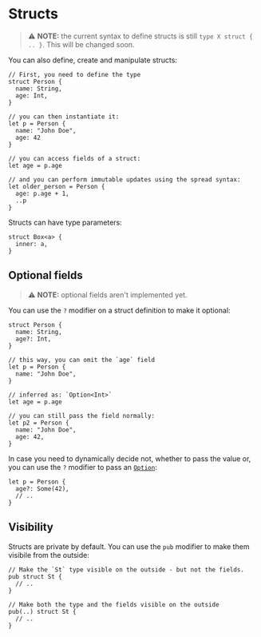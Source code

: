 # Structs

> ⚠️ **NOTE:** the current syntax to define structs is still `type X struct { .. }`. This will be changed soon.

You can also define, create and manipulate structs:

```kestrel
// First, you need to define the type
struct Person {
  name: String,
  age: Int,
}

// you can then instantiate it:
let p = Person {
  name: "John Doe",
  age: 42
}

// you can access fields of a struct:
let age = p.age

// and you can perform immutable updates using the spread syntax:
let older_person = Person {
  age: p.age + 1,
  ..p
}
```

Structs can have type parameters:

```kestrel
struct Box<a> {
  inner: a,
}
```

<!-- TODO field inference -->

## Optional fields

> ⚠️ **NOTE:** optional fields aren't implemented yet.

You can use the `?` modifier on a struct definition to make it optional:

```kestrel
struct Person {
  name: String,
  age?: Int,
}

// this way, you can omit the `age` field
let p = Person {
  name: "John Doe",
}

// inferred as: `Option<Int>`
let age = p.age

// you can still pass the field normally:
let p2 = Person {
  name: "John Doe",
  age: 42,
}
```

In case you need to dynamically decide not, whether to pass the value or, you can use the `?` modifier to pass an [`Option`](https://kestrel-module-docs.vercel.app/ascandone/kestrel_core/Option#Option):

```kestrel
let p = Person {
  age?: Some(42),
  // ..
}
```

## Visibility

Structs are private by default. You can use the `pub` modifier to make them visibile from the outside:

```kestrel
// Make the `St` type visible on the outside - but not the fields.
pub struct St {
  // ..
}

// Make both the type and the fields visible on the outside
pub(..) struct St {
  // ..
}
```

